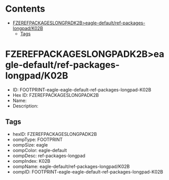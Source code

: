 



Contents
========

* [FZEREFPACKAGESLONGPADK2B>eagle-default/ref-packages-longpad/K02B](#fzerefpackageslongpadk2beagle-defaultref-packages-longpadk02b)
	* [Tags](#tags)

# FZEREFPACKAGESLONGPADK2B>eagle-default/ref-packages-longpad/K02B

- ID: FOOTPRINT-eagle-eagle-default-ref-packages-longpad-K02B
- Hex ID: FZEREFPACKAGESLONGPADK2B
- Name: 
- Description: 

## Tags

- hexID: FZEREFPACKAGESLONGPADK2B
- oompType: FOOTPRINT
- oompSize: eagle
- oompColor: eagle-default
- oompDesc: ref-packages-longpad
- oompIndex: K02B
- oompName: eagle-default/ref-packages-longpad/K02B
- oompID: FOOTPRINT-eagle-eagle-default-ref-packages-longpad-K02B
